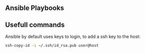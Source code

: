 ## Ansible Playbooks

## Usefull commands

Ansible by default uses keys to login, to add a ssh key to the host:

```bash
ssh-copy-id -i ~/.ssh/id_rsa.pub user@host
```
